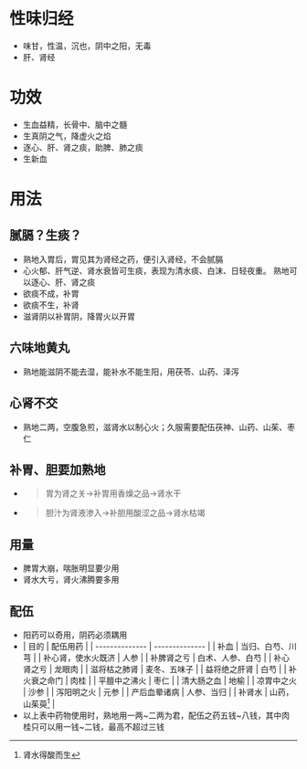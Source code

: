 # 性味归经
- 味甘，性温，沉也，阴中之阳，无毒
- 肝、肾经
# 功效
- 生血益精，长骨中、脑中之髓
- 生真阴之气，降虚火之焰
- 逐心、肝、肾之痰，助脾、肺之痰
- 生新血
# 用法
## 腻膈？生痰？
- 熟地入胃后，胃见其为肾经之药，便引入肾经，不会腻膈
- 心火郁、肝气逆、肾水衰皆可生痰，表现为清水痰、白沫、日轻夜重。   熟地可以逐心、肝、肾之痰
- 欲痰不成，补胃
- 欲痰不生，补肾
- 滋肾阴以补胃阴，降胃火以开胃
## 六味地黄丸
- 熟地能滋阴不能去湿，能补水不能生阳，用茯苓、山药、泽泻
## 心肾不交
- 熟地二两，空腹急煎，滋肾水以制心火；久服需要配伍茯神、山药、山茱、枣仁
## 补胃、胆要加熟地
- >胃为肾之关→补胃用香燥之品→肾水干
- >胆汁为肾液渗入→补胆用酸涩之品→肾水枯竭
## 用量
- 脾胃大崩，喘胀明显要少用
- 肾水大亏，肾火沸腾要多用
## 配伍
- 阳药可以奇用，阴药必须耦用
- | 目的         | 配伍用药          |
| -------------- | -------------- |
| 补血 | 当归、白芍、川芎 |
| 补心肾，使水火既济 | 人参 |
| 补脾肾之亏 | 白术、人参、白芍 |
| 补心肾之亏 | 龙眼肉 |
| 滋将枯之肺肾 | 麦冬、五味子 |
| 益将绝之肝肾 | 白芍 |
| 补火衰之命门 | 肉桂 |
| 平膻中之沸火 | 枣仁 |
| 清大肠之血 | 地榆 |
| 凉胃中之火 | 沙参 |
| 泻阳明之火 | 元参 |
| 产后血晕诸病 | 人参、当归 |
| 补肾水 | 山药，山茱萸[^1] |
- 以上表中药物使用时，熟地用一两~二两为君，配伍之药五钱~八钱，其中肉桂只可以用一钱~二钱，最高不超过三钱


[^1]: 肾水得酸而生